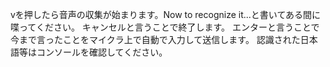 vを押したら音声の収集が始まります。Now to recognize it...と書いてある間に喋ってください。
キャンセルと言うことで終了します。
エンターと言うことで今まで言ったことをマイクラ上で自動で入力して送信します。
認識された日本語等はコンソールを確認してください。
